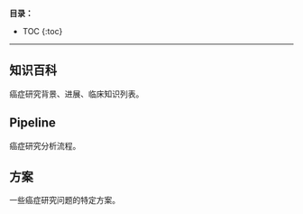 
<!-- 只列与癌症研究好相关的知识、分析流程、方案等，其他不要涉及! -->

**目录：**

* TOC
{:toc}

***

## 知识百科

癌症研究背景、进展、临床知识列表。

## Pipeline

癌症研究分析流程。

## 方案

一些癌症研究问题的特定方案。

